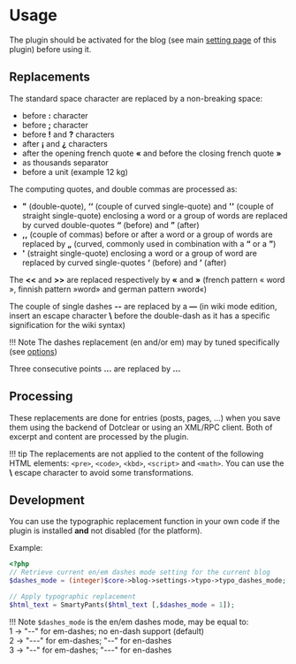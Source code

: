 Usage
=====

The plugin should be activated for the blog (see main [setting page](/user-guide/settings) of this plugin) before using it.


Replacements
------------

The standard space character are replaced by a non-breaking space:

 * before **:** character
 * before **;** character
 * before **!** and **?** characters
 * after **¡** and **¿** characters
 * after the opening french quote **«** and before the closing french quote **»**
 * as thousands separator
 * before a unit (example 12 kg)

The computing quotes, and double commas are processed as:

 * **"** (double-quote), **‘‘** (couple of curved single-quote) and **''** (couple of straight single-quote) enclosing a word or a group of words are replaced by curved double-quotes **“** (before) and **”** (after)
 * __,,__ (couple of commas) before or after a word or a group of words are replaced by **„** (curved, commonly used in combination with a **“** or a **”**)
 * **'** (straight single-quote) enclosing a word or a group of word are replaced by curved single-quotes **‘** (before) and **’** (after)

The **<<** and **>>** are replaced respectively by **«** and **»** (french pattern « word », finnish pattern »word» and german pattern »word«)

The couple of single dashes **\--** are replaced by a **—** (in wiki mode edition, insert an escape character **\\** before the double-dash as it has a specific signification for the wiki syntax)

!!! Note
	The dashes replacement (en and/or em) may by tuned specifically (see [options](settings/#options))

Three consecutive points **\...** are replaced by **…**


Processing
----------

These replacements are done for entries (posts, pages, …) when you save them using the backend of Dotclear or using an XML/RPC client. Both of excerpt and content are processed by the plugin.

!!! tip
	The replacements are not applied to the content of the following HTML elements: ```<pre>```, ```<code>```, ```<kbd>```, ```<script>``` and ```<math>```. You can use the **\\** escape character to avoid some transformations.


Development
-----------

You can use the typographic replacement function in your own code if the plugin is installed **and** not disabled (for the platform).

Example:

```php
<?php
// Retrieve current en/em dashes mode setting for the current blog
$dashes_mode = (integer)$core->blog->settings->typo->typo_dashes_mode;

// Apply typographic replacement
$html_text = SmartyPants($html_text [,$dashes_mode = 1]);
```

!!! Note
	```$dashes_mode``` is the en/em dashes mode, may be equal to:  
	1 → "\--" for em-dashes; no en-dash support (default)  
	2 → "\-\--" for em-dashes; "\--" for en-dashes  
	3 → "\--" for em-dashes; "\-\--" for en-dashes
